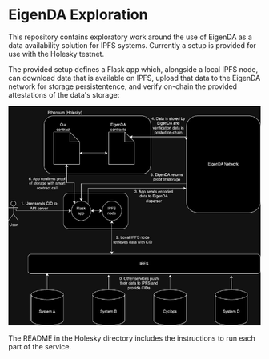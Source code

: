 # EigenDA Exploration
This repository contains exploratory work around the use of EigenDA as a data availability solution for IPFS systems. Currently a setup is provided for use with the Holesky testnet.


The provided setup defines a Flask app which, alongside a local IPFS node, can download data that is available on IPFS, upload that data to the EigenDA network for storage persistentence, and verify on-chain the provided attestations of the data's storage:


![diagram](holesky/public/eigenda-explore.jpg)


The README in the Holesky directory includes the instructions to run each part of the service.